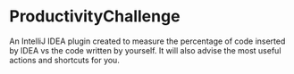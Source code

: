 # ProductivityChallenge
An IntelliJ IDEA plugin created to measure the percentage of code inserted by IDEA vs the code written by yourself. 
It will also advise the most useful actions and shortcuts for you.
